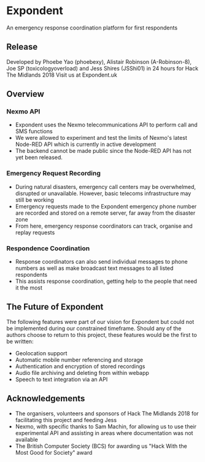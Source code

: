 # Expondent

An emergency response coordination platform for first respondents

## Release

Developed by Phoebe Yao (phoebexy), Alistair Robinson (A-Robinson-8), Joe SP (toxicologyoverload) and Jess Shires (JSShi01) in 24 hours for Hack The Midlands 2018
Visit us at Expondent.uk

## Overview

### Nexmo API

 - Expondent uses the Nexmo telecommunications API to perform call and SMS functions
 - We were allowed to experiment and test the limits of Nexmo's latest Node-RED API which is currently in active development
 - The backend cannot be made public since the Node-RED API has not yet been released.

### Emergency Request Recording

 - During natural disasters, emergency call centers may be overwhelmed, disrupted or unavailable. However, basic telecoms infrastructure may still be working
 - Emergency requests made to the Expondent emergency phone number are recorded and stored on a remote server, far away from the disaster zone
 - From here, emergency response coordinators can track, organise and replay requests

### Respondence Coordination

 - Response coordinators can also send individual messages to phone numbers as well as make broadcast text messages to all listed respondents
 - This assists response coordination, getting help to the people that need it the most
 
## The Future of Expondent

The following features were part of our vision for Expondent but could not be implemented during our constrained timeframe. Should any of the authors choose to return to this project, these features would be the first to be written:

 - Geolocation support
 - Automatic mobile number referencing and storage
 - Authentication and encryption of stored recordings
 - Audio file archiving and deleting from within webapp
 - Speech to text integration via an API

## Acknowledgements

 - The organisers, volunteers and sponsors of Hack The Midlands 2018 for facilitating this project and feeding Jess
 - Nexmo, with specific thanks to Sam Machin, for allowing us to use their experimental API and assisting in areas where documentation was not available
 - The British Computer Society (BCS) for awarding us "Hack With the Most Good for Society" award
